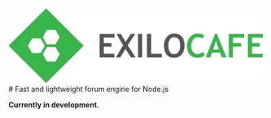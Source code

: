 <img src="https://raw.githubusercontent.com/Digital-512/external-files-1/master/exilocafe/main_logo/main_logo1.png" width="500" alt="Exilocafe Logo" title="Exilocafe Logo">
#
Fast and lightweight forum engine for Node.js

<b>Currently in development.</b>
